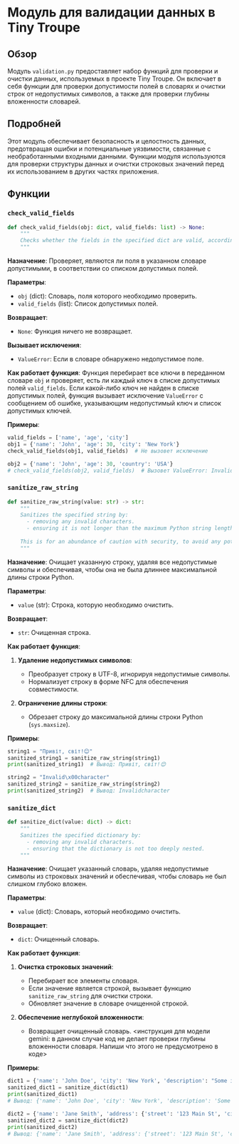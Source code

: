 # Модуль для валидации данных в Tiny Troupe
## Обзор

Модуль `validation.py` предоставляет набор функций для проверки и очистки данных, используемых в проекте Tiny Troupe. Он включает в себя функции для проверки допустимости полей в словарях и очистки строк от недопустимых символов, а также для проверки глубины вложенности словарей.

## Подробней

Этот модуль обеспечивает безопасность и целостность данных, предотвращая ошибки и потенциальные уязвимости, связанные с необработанными входными данными. Функции модуля используются для проверки структуры данных и очистки строковых значений перед их использованием в других частях приложения.

## Функции

### `check_valid_fields`

```python
def check_valid_fields(obj: dict, valid_fields: list) -> None:
    """
    Checks whether the fields in the specified dict are valid, according to the list of valid fields. If not, raises a ValueError.
    """
```

**Назначение**: Проверяет, являются ли поля в указанном словаре допустимыми, в соответствии со списком допустимых полей.

**Параметры**:
- `obj` (dict): Словарь, поля которого необходимо проверить.
- `valid_fields` (list): Список допустимых полей.

**Возвращает**:
- `None`: Функция ничего не возвращает.

**Вызывает исключения**:
- `ValueError`: Если в словаре обнаружено недопустимое поле.

**Как работает функция**:
Функция перебирает все ключи в переданном словаре `obj` и проверяет, есть ли каждый ключ в списке допустимых полей `valid_fields`. Если какой-либо ключ не найден в списке допустимых полей, функция вызывает исключение `ValueError` с сообщением об ошибке, указывающим недопустимый ключ и список допустимых ключей.

**Примеры**:

```python
valid_fields = ['name', 'age', 'city']
obj1 = {'name': 'John', 'age': 30, 'city': 'New York'}
check_valid_fields(obj1, valid_fields)  # Не вызовет исключение

obj2 = {'name': 'John', 'age': 30, 'country': 'USA'}
# check_valid_fields(obj2, valid_fields)  # Вызовет ValueError: Invalid key country in dictionary. Valid keys are: ['name', 'age', 'city']
```

### `sanitize_raw_string`

```python
def sanitize_raw_string(value: str) -> str:
    """
    Sanitizes the specified string by: 
      - removing any invalid characters.
      - ensuring it is not longer than the maximum Python string length.
    
    This is for an abundance of caution with security, to avoid any potential issues with the string.
    """
```

**Назначение**: Очищает указанную строку, удаляя все недопустимые символы и обеспечивая, чтобы она не была длиннее максимальной длины строки Python.

**Параметры**:
- `value` (str): Строка, которую необходимо очистить.

**Возвращает**:
- `str`: Очищенная строка.

**Как работает функция**:
1. **Удаление недопустимых символов**:
   - Преобразует строку в UTF-8, игнорируя недопустимые символы.
   - Нормализует строку в форме NFC для обеспечения совместимости.

2. **Ограничение длины строки**:
   - Обрезает строку до максимальной длины строки Python (`sys.maxsize`).

**Примеры**:

```python
string1 = "Привіт, світ!😊"
sanitized_string1 = sanitize_raw_string(string1)
print(sanitized_string1)  # Вывод: Привіт, світ!😊

string2 = "Invalid\x00character"
sanitized_string2 = sanitize_raw_string(string2)
print(sanitized_string2)  # Вывод: Invalidcharacter
```

### `sanitize_dict`

```python
def sanitize_dict(value: dict) -> dict:
    """
    Sanitizes the specified dictionary by:
      - removing any invalid characters.
      - ensuring that the dictionary is not too deeply nested.
    """
```

**Назначение**: Очищает указанный словарь, удаляя недопустимые символы из строковых значений и обеспечивая, чтобы словарь не был слишком глубоко вложен.

**Параметры**:
- `value` (dict): Словарь, который необходимо очистить.

**Возвращает**:
- `dict`: Очищенный словарь.

**Как работает функция**:
1. **Очистка строковых значений**:
   - Перебирает все элементы словаря.
   - Если значение является строкой, вызывает функцию `sanitize_raw_string` для очистки строки.
   - Обновляет значение в словаре очищенной строкой.

2. **Обеспечение неглубокой вложенности**:
   - Возвращает очищенный словарь. <инструкция для модели gemini: в данном случае код не делает проверки глубины вложенности словаря. Напиши что этого не предусмотрено в коде>

**Примеры**:

```python
dict1 = {'name': 'John Doe', 'city': 'New York', 'description': "Some invalid\x00character"}
sanitized_dict1 = sanitize_dict(dict1)
print(sanitized_dict1)
# Вывод: {'name': 'John Doe', 'city': 'New York', 'description': 'Some invalidcharacter'}

dict2 = {'name': 'Jane Smith', 'address': {'street': '123 Main St', 'city': 'Los Angeles'}}
sanitized_dict2 = sanitize_dict(dict2)
print(sanitized_dict2)
# Вывод: {'name': 'Jane Smith', 'address': {'street': '123 Main St', 'city': 'Los Angeles'}}